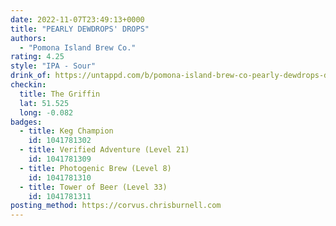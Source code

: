 ```yaml
---
date: 2022-11-07T23:49:13+0000
title: "PEARLY DEWDROPS' DROPS"
authors:
  - "Pomona Island Brew Co."
rating: 4.25
style: "IPA - Sour"
drink_of: https://untappd.com/b/pomona-island-brew-co-pearly-dewdrops-drops/4922410
checkin:
  title: The Griffin
  lat: 51.525
  long: -0.082
badges:
  - title: Keg Champion
    id: 1041781302
  - title: Verified Adventure (Level 21)
    id: 1041781309
  - title: Photogenic Brew (Level 8)
    id: 1041781310
  - title: Tower of Beer (Level 33)
    id: 1041781311
posting_method: https://corvus.chrisburnell.com
---
```

